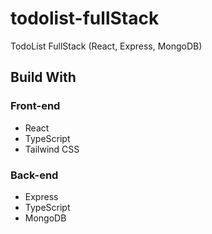# todolist-fullStack
TodoList FullStack (React, Express, MongoDB)

## Build With
### Front-end
* React
* TypeScript
* Tailwind CSS
  
### Back-end
* Express
* TypeScript
* MongoDB
